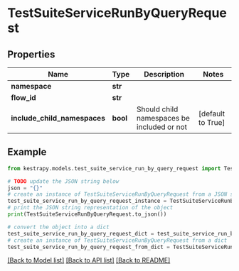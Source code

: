 # TestSuiteServiceRunByQueryRequest


## Properties

Name | Type | Description | Notes
------------ | ------------- | ------------- | -------------
**namespace** | **str** |  | 
**flow_id** | **str** |  | 
**include_child_namespaces** | **bool** | Should child namespaces be included or not | [default to True]

## Example

```python
from kestrapy.models.test_suite_service_run_by_query_request import TestSuiteServiceRunByQueryRequest

# TODO update the JSON string below
json = "{}"
# create an instance of TestSuiteServiceRunByQueryRequest from a JSON string
test_suite_service_run_by_query_request_instance = TestSuiteServiceRunByQueryRequest.from_json(json)
# print the JSON string representation of the object
print(TestSuiteServiceRunByQueryRequest.to_json())

# convert the object into a dict
test_suite_service_run_by_query_request_dict = test_suite_service_run_by_query_request_instance.to_dict()
# create an instance of TestSuiteServiceRunByQueryRequest from a dict
test_suite_service_run_by_query_request_from_dict = TestSuiteServiceRunByQueryRequest.from_dict(test_suite_service_run_by_query_request_dict)
```
[[Back to Model list]](../README.md#documentation-for-models) [[Back to API list]](../README.md#documentation-for-api-endpoints) [[Back to README]](../README.md)


